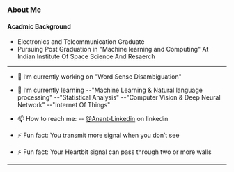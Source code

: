 ### About Me

#### Acadmic Background
- Electronics and Telcommunication Graduate  
- Pursuing Post Graduation in "Machine learning and Computing"  At Indian Institute Of Space Science And Resaerch


---

- 🔭 I’m currently working on "Word Sense Disambiguation"           
            
- 🌱 I’m currently learning 
            --"Machine Learning & Natural language processing"
            --"Statistical Analysis"
            --"Computer Vision & Deep Neural Network"
            --"Internet Of Things"

- 📫 How to reach me: 
           -- [@Anant-Linkedin](https://www.linkedin.com/in/anant--dashpute/) on linkedin
           
         

- ⚡ Fun fact: You transmit more signal when you don’t see
- ⚡ Fun fact: Your Heartbit signal can pass through two or more walls

------------------------------------------------------------------------------------------------------------------------------
